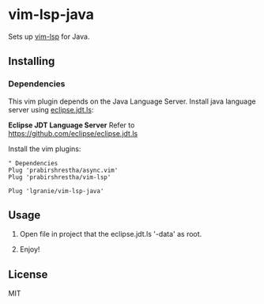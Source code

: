 # vim-lsp-java

Sets up [vim-lsp](https://github.com/prabirshrestha/vim-lsp) for Java.

## Installing

### Dependencies

This vim plugin depends on the Java Language Server.
Install java language server using [eclipse.jdt.ls](https://github.com/eclipse/eclipse.jdt.ls):

**Eclipse JDT Language Server**
Refer to https://github.com/eclipse/eclipse.jdt.ls

Install the vim plugins:

```viml
" Dependencies
Plug 'prabirshrestha/async.vim'
Plug 'prabirshrestha/vim-lsp'

Plug 'lgranie/vim-lsp-java'
```

## Usage

1. Open file in project that the eclipse.jdt.ls '-data' as root.

2. Enjoy!

## License

MIT
